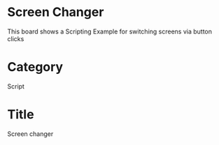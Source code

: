 # Screen Changer 
This board shows a Scripting Example for switching screens via button clicks

# Category
Script

# Title 
Screen changer